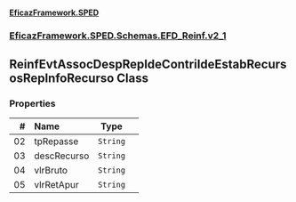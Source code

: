 #### [EficazFramework.SPED](EficazFrameworkSPED.md 'EficazFramework SPED')
### [EficazFramework.SPED.Schemas.EFD_Reinf.v2_1](EficazFramework.SPED.Schemas.EFD_Reinf.v2_1.md 'EficazFramework.SPED.Schemas.EFD_Reinf.v2_1')

## ReinfEvtAssocDespRepIdeContriIdeEstabRecursosRepInfoRecurso Class
### Properties

| # | Name | Type | |
| ---: | :--- | :---: | :--- |
| 02 | tpRepasse | `String` |  |
| 03 | descRecurso | `String` |  |
| 04 | vlrBruto | `String` |  |
| 05 | vlrRetApur | `String` |  |
